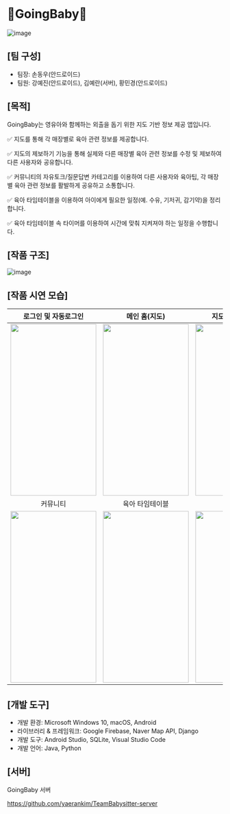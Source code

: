 # **👶GoingBaby👶**
![image](https://github.com/SsonDW/TeamBabysitter/assets/77429312/8a6ef8db-a9ce-4c36-a977-2c651ed0b5bc)

## **[팀 구성]**
* 팀장: 손동우(안드로이드)
* 팀원: 강예진(안드로이드), 김예란(서버), 황민경(안드로이드)

## **[목적]**
GoingBaby는 영유아와 함께하는 외출을 돕기 위한 지도 기반 정보 제공 앱입니다.

✅ 지도를 통해 각 매장별로 육아 관련 정보를 제공합니다.

✅ 지도의 제보하기 기능을 통해 실제와 다른 매장별 육아 관련 정보를 수정 및 제보하여 다른 사용자와 공유합니다.

✅ 커뮤니티의 자유토크/질문답변 카테고리를 이용하여 다른 사용자와 육아팁, 각 매장별 육아 관련 정보를 활발하게 공유하고 소통합니다.

✅ 육아 타임테이블을 이용하여 아이에게 필요한 일정(예. 수유, 기저귀, 감기약)을 정리합니다.

✅ 육아 타임테이블 속 타이머를 이용하여 시간에 맞춰 지켜져야 하는 일정을 수행합니다.

## **[작품 구조]**
![image](https://github.com/SsonDW/TeamBabysitter/assets/77429312/55df3047-6db5-4dde-a1cf-d5a342a109ec)

## **[작품 시연 모습]**
|                로그인 및 자동로그인                |             메인 홈(지도)             |            지도(제보 및 리뷰)            |
|:-------------------------------------:|:-------------------------------------------------:|:-----------------------------------------------:|
|<img src="https://github.com/SsonDW/TeamBabysitter/assets/77429312/74c48af2-a014-4a75-a029-280c1050d9dc" width="200" height="400"/>|<img src="https://github.com/SsonDW/TeamBabysitter/assets/77429312/3751b2e4-0d07-40f0-a6b7-3a7dc2b31c50" width="200" height="400"/>|<img src="https://github.com/SsonDW/TeamBabysitter/assets/77429312/de0b011f-af4f-47ab-8da8-5a1d7132457b" width="200" height="400"/>|
|                커뮤니티                |             육아 타임테이블             |            마이페이지            |
|<img src="https://github.com/SsonDW/TeamBabysitter/assets/77429312/41fd530c-ab69-4849-a651-29765717ceae" width="200" height="400"/>|<img src="https://github.com/SsonDW/TeamBabysitter/assets/77429312/44d0ad3f-82c1-461e-b92e-1aaae54ec85b" width="200" height="400"/>|<img src="https://github.com/SsonDW/TeamBabysitter/assets/77429312/2320cac4-b370-4bcf-ad77-ea62f9b512d4" width="200" height="400"/>|




## **[개발 도구]**
* 개발 환경: Microsoft Windows 10, macOS, Android
* 라이브러리 & 프레임워크: Google Firebase, Naver Map API, Django
* 개발 도구: Android Studio, SQLite, Visual Studio Code
* 개발 언어: Java, Python

## **[서버]**
GoingBaby 서버

https://github.com/yaerankim/TeamBabysitter-server

